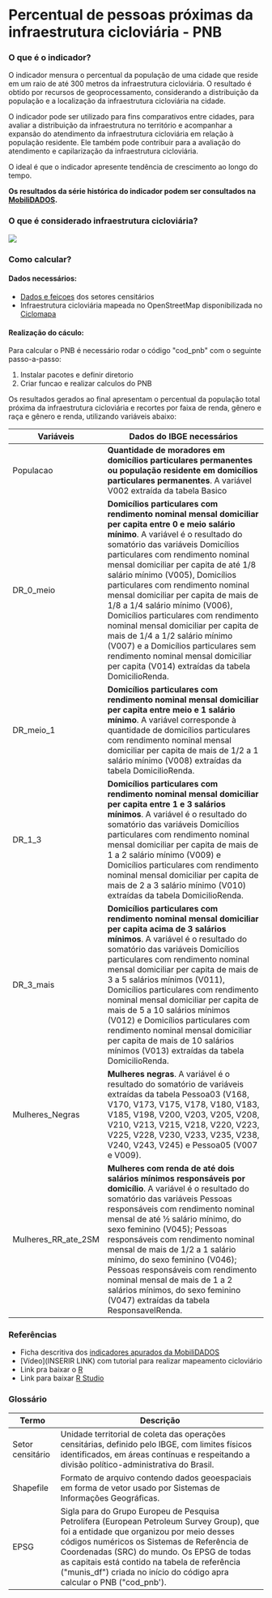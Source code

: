 # Percentual de pessoas próximas da infraestrutura cicloviária - PNB

### O que é o indicador?

O indicador mensura o percentual da população de uma cidade que reside em um raio de até 300 metros da infraestrutura cicloviária. O resultado é obtido por recursos de geoprocessamento, considerando a distribuição da população e a localização da infraestrutura cicloviária na cidade.

O indicador pode ser utilizado para fins comparativos entre cidades, para avaliar a distribuição da infraestrutura no território e acompanhar a expansão do atendimento da infraestrutura cicloviária em relação à população residente. Ele também pode contribuir para a avaliação do atendimento e capilarização da infraestrutura cicloviária.

O ideal é que o indicador apresente tendência de crescimento ao longo do tempo.

**Os resultados da série histórica do indicador podem ser consultados na [MobiliDADOS](www.mobilidados.org.br).**




### O que é considerado infraestrutura cicloviária?
![](sobre_infraestrutura_cicloviária.png)








### Como calcular?

#### Dados necessários:
- [Dados e feicoes](https://drive.google.com/drive/folders/1LZujtQv9Q3R_w096gI0tHQ6WJhlMbxcY) dos setores censitários
- Infraestrutura cicloviária mapeada no OpenStreetMap disponibilizada no [Ciclomapa](https://ciclomapa.org.br/)

#### Realização do cáculo:
Para calcular o PNB é necessário rodar o código "cod_pnb" com o seguinte passo-a-passo:
1. Instalar pacotes e definir diretorio 
2. Criar funcao e realizar calculos do PNB

Os resultados gerados ao final apresentam o percentual da população total próxima da infraestrutura cicloviária e recortes por faixa de renda, gênero e raça e gênero e renda, utilizando variáveis abaixo:

| Variáveis | Dados do IBGE necessários |
|-----------|---------------------------|
|Populacao | **Quantidade de moradores em domicílios particulares permanentes ou população residente em domicílios particulares permanentes**. A variável V002 extraída da tabela Basico|
|DR_0_meio | **Domicílios particulares com rendimento nominal mensal domiciliar per capita entre 0 e meio salário mínimo**. A variável é o resultado do somatório das variáveis Domicílios particulares com rendimento nominal mensal domiciliar per capita de até 1/8 salário mínimo (V005),  Domicílios particulares com rendimento nominal mensal domiciliar per capita de mais de 1/8 a 1/4 salário mínimo (V006), Domicílios particulares com rendimento nominal mensal domiciliar per capita de mais de 1/4 a 1/2 salário mínimo (V007)  e a Domicílios particulares sem rendimento nominal mensal domiciliar per capita (V014) extraídas da tabela DomicilioRenda.|
|DR_meio_1|**Domicílios particulares com rendimento nominal mensal domiciliar per capita entre meio e 1 salário mínimo**. A variável corresponde à quantidade de domicílios particulares com rendimento nominal mensal domiciliar per capita de mais de 1/2 a 1 salário mínimo (V008) extraídas da tabela DomicilioRenda.|
|DR_1_3|**Domicílios particulares com rendimento nominal mensal domiciliar per capita entre 1 e 3 salários mínimos**. A variável é o resultado do somatório das variáveis Domicílios particulares com rendimento nominal mensal domiciliar per capita de mais de 1 a 2 salário mínimo (V009) e Domicílios particulares com rendimento nominal mensal domiciliar per capita de mais de 2 a 3 salário mínimo (V010) extraídas da tabela DomicilioRenda.|
|DR_3_mais|**Domicílios particulares com rendimento nominal mensal domiciliar per capita acima de 3 salários mínimos**. A variável é o resultado do somatório das variáveis Domicílios particulares com rendimento nominal mensal domiciliar per capita de mais de 3 a 5 salários mínimos (V011), Domicílios particulares com rendimento nominal mensal domiciliar per capita de mais de 5 a 10 salários mínimos (V012)  e Domicílios particulares com rendimento nominal mensal domiciliar per capita de mais de 10 salários mínimos (V013) extraídas da tabela DomicilioRenda.|
|Mulheres_Negras|**Mulheres negras**. A variável é o resultado do somatório de variáveis extraídas da tabela Pessoa03 (V168, V170, V173, V175, V178, V180, V183, V185, V198, V200, V203, V205, V208, V210, V213, V215, V218, V220, V223, V225, V228, V230, V233, V235, V238, V240, V243, V245) e Pessoa05 (V007 e V009).|
|Mulheres_RR_ate_2SM|**Mulheres com renda de até dois salários mínimos responsáveis por domicílio**. A variável é o resultado do somatório das variáveis Pessoas responsáveis com rendimento nominal mensal de até ½ salário mínimo, do sexo feminino (V045); Pessoas responsáveis com rendimento nominal mensal de mais de 1/2 a 1 salário mínimo, do sexo feminino (V046); Pessoas responsáveis com rendimento nominal mensal de mais de 1 a 2 salários mínimos, do sexo feminino (V047) extraídas da tabela ResponsavelRenda.|

### Referências
- Ficha descritiva dos [indicadores apurados da MobiliDADOS](https://docs.google.com/spreadsheets/d/1Q5QuhNEcaMmNY9Wzke7DQ_ERiqcDiP6uGNtD5MwSsaY/edit#gid=0)
- [Vídeo](INSERIR LINK) com tutorial para realizar mapeamento cicloviário
- Link pra baixar o [R](https://www.rstudio.com/products/rstudio/download/#download) 
- Link para baixar [R Studio](https://cran.rstudio.com/) 

### Glossário

| Termo | Descrição |
|-------|-----------|
| Setor censitário | Unidade territorial de coleta das operações censitárias, definido pelo IBGE, com limites físicos identificados, em áreas contínuas e respeitando a divisão político-administrativa do Brasil.|
| Shapefile | Formato de arquivo contendo dados geoespaciais em forma de vetor usado por Sistemas de Informações Geográficas.|
| EPSG | Sigla para do Grupo Europeu de Pesquisa Petrolífera (European Petroleum Survey Group), que foi a entidade que organizou por meio desses códigos numéricos os Sistemas de Referência de Coordenadas (SRC) do mundo. Os EPSG de todas as capitais está contido na tabela de referência ("munis_df") criada no início do código apra calcular o PNB ("cod_pnb').
